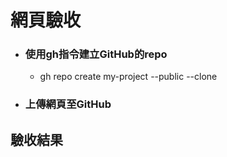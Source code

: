 # 網頁驗收

- ### 使用gh指令建立GitHub的repo
  - gh repo create my-project --public --clone

- ### 上傳網頁至GitHub

## 驗收結果